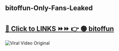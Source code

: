 
 ## bitoffun-Only-Fans-Leaked

# <h2><a href="https://clipsfans.com/bitoffun&ref=git">🔗 Click to LINKS ⏩⏩ 👉 🟢 bitoffun </a></h2>

<a href="https://clipsfans.com/bitoffun&ref=git" rel="nofollow" data-target="animated-image.originalLink"><img src="https://i.ibb.co.com/xMMVF88/686577567.gif" alt="Viral Video Original" style="max-width: 100%; display: inline-block;" data-target="animated-image.originalImage"></a>
